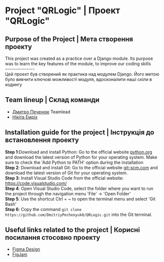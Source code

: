 # Project "QRLogic" | Проект "QRLogic"

## __Purpose of the Project__ | __Мета створення проекту__

This project was created as a practice over a Django module. Its purpose was to learn the key features of the module, to improve our coding skills<br> --------------- <br> Цей проєкт був створений як практика над модулем Django. Його метою було вивчити ключові можливості модуля, вдосконалити наші скіли в кодингу

## __Team lineup__ | __Склад команди__

* [Дмитро Печенюк](https://github.com/DmitriyPechenyuk0) Teamlead
* [Нікіта Емріх](https://github.com/NikitaEmrih)

## __Installation guide for the project__ | __Інструкція до встановлення проекту__
__Step 1__:Download and install Python: Go to the official website [python.org](https://www.python.org/) and download the latest version of Python for your operating system. Make sure to check the 'Add Python to PATH' option during the installation<br>
__Step 2__: Download and install Git: Go to the official website [git-scm.com](https://git-scm.com/) and download the latest version of Git for your operating system.<br>
__Step 3__: Install Visual Studio Code from the official website: https://code.visualstudio.com/<br>
__Step 4__: Open Visual Studio Code, select the folder where you want to run the project through the navigation menu 'File' -> 'Open Folder'<br>
__Step 5__: Use the shortcut Ctrl + ~ to open the terminal menu and select 'Git Bash'<br>
__Step 6__: Copy the command ```git clone https://github.com/DmitriyPechenyuk0/QRLogic.git``` into the Git terminal.<br>


## __Useful links related to the project__ | __Корисні посилання стосовно проекту__

* [Figma Design](https://www.figma.com/design/zuJFbfVMv3Gj0Nj5enrInM/QRLogic-Design?node-id=5-3&p=f&t=m3kC5uEKsHLNVoZs-0)
* [FigJam](https://www.figma.com/board/6FgTky1OFCN0xwHK6livO5/QRLogic-FigJam?node-id=0-1&p=f&t=55d6m70bPoKnphCC-0)


